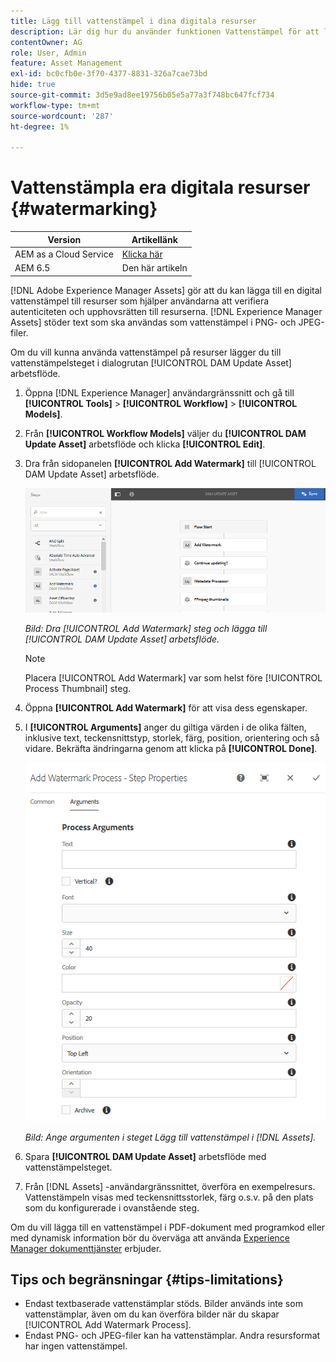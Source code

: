 ```yaml
---
title: Lägg till vattenstämpel i dina digitala resurser
description: Lär dig hur du använder funktionen Vattenstämpel för att lägga till en digital vattenstämpel till resurser.
contentOwner: AG
role: User, Admin
feature: Asset Management
exl-id: bc0cfb0e-3f70-4377-8831-326a7cae73bd
hide: true
source-git-commit: 3d5e9ad8ee19756b05e5a77a3f748bc647fcf734
workflow-type: tm+mt
source-wordcount: '287'
ht-degree: 1%

---
```


# Vattenstämpla era digitala resurser {#watermarking}

| Version | Artikellänk |
| -------- | ---------------------------- |
| AEM as a Cloud Service | [Klicka här](https://experienceleague.adobe.com/docs/experience-manager-cloud-service/content/assets/manage/watermark-assets.html?lang=en) |
| AEM 6.5 | Den här artikeln |

[!DNL Adobe Experience Manager Assets] gör att du kan lägga till en digital vattenstämpel till resurser som hjälper användarna att verifiera autenticiteten och upphovsrätten till resurserna. [!DNL Experience Manager Assets] stöder text som ska användas som vattenstämpel i PNG- och JPEG-filer.

Om du vill kunna använda vattenstämpel på resurser lägger du till vattenstämpelsteget i dialogrutan [!UICONTROL DAM Update Asset] arbetsflöde.

1. Öppna [!DNL Experience Manager] användargränssnitt och gå till **[!UICONTROL Tools]** > **[!UICONTROL Workflow]** > **[!UICONTROL Models]**.
1. Från **[!UICONTROL Workflow Models]** väljer du **[!UICONTROL DAM Update Asset]** arbetsflöde och klicka **[!UICONTROL Edit]**.

1. Dra från sidopanelen **[!UICONTROL Add Watermark]** till [!UICONTROL DAM Update Asset] arbetsflöde.

   ![Dra [!UICONTROL Add Watermark] steg och lägga till [!UICONTROL DAM Update Asset] arbetsflöde](assets/add_watermark_step_aem_assets.png)

   *Bild: Dra [!UICONTROL Add Watermark] steg och lägga till [!UICONTROL DAM Update Asset] arbetsflöde.*

   >[!NOTE]
   >
   >Placera [!UICONTROL Add Watermark] var som helst före [!UICONTROL Process Thumbnail] steg.

1. Öppna **[!UICONTROL Add Watermark]** för att visa dess egenskaper.
1. I **[!UICONTROL Arguments]** anger du giltiga värden i de olika fälten, inklusive text, teckensnittstyp, storlek, färg, position, orientering och så vidare. Bekräfta ändringarna genom att klicka på **[!UICONTROL Done]**.

   ![Ange argumenten i steget Lägg till vattenstämpel i [!DNL Assets]](assets/arguments_add_watermark_aem_assets.png)

   *Bild: Ange argumenten i steget Lägg till vattenstämpel i [!DNL Assets].*

1. Spara **[!UICONTROL DAM Update Asset]** arbetsflöde med vattenstämpelsteget.
1. Från [!DNL Assets] -användargränssnittet, överföra en exempelresurs. Vattenstämpeln visas med teckensnittsstorlek, färg o.s.v. på den plats som du konfigurerade i ovanstående steg.

Om du vill lägga till en vattenstämpel i PDF-dokument med programkod eller med dynamisk information bör du överväga att använda [Experience Manager dokumenttjänster](/help/forms/using/overview-aem-document-services.md) erbjuder.

## Tips och begränsningar {#tips-limitations}

* Endast textbaserade vattenstämplar stöds. Bilder används inte som vattenstämplar, även om du kan överföra bilder när du skapar [!UICONTROL Add Watermark Process].
* Endast PNG- och JPEG-filer kan ha vattenstämplar. Andra resursformat har ingen vattenstämpel.
